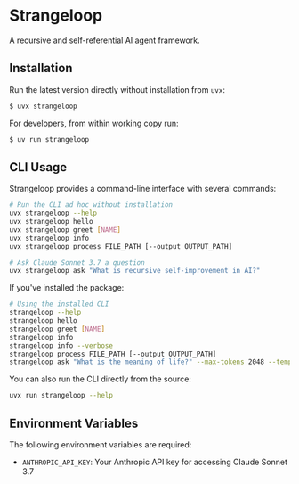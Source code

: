 # Strangeloop

A recursive and self-referential AI agent framework.

## Installation

Run the latest version directly without installation from `uvx`:

```bash
$ uvx strangeloop
```

For developers, from within working copy run:

```bash
$ uv run strangeloop
```

## CLI Usage

Strangeloop provides a command-line interface with several commands:

```bash
# Run the CLI ad hoc without installation
uvx strangeloop --help
uvx strangeloop hello
uvx strangeloop greet [NAME]
uvx strangeloop info
uvx strangeloop process FILE_PATH [--output OUTPUT_PATH]

# Ask Claude Sonnet 3.7 a question
uvx strangeloop ask "What is recursive self-improvement in AI?"
```

If you've installed the package:
```bash
# Using the installed CLI
strangeloop --help
strangeloop hello
strangeloop greet [NAME]
strangeloop info
strangeloop info --verbose
strangeloop process FILE_PATH [--output OUTPUT_PATH]
strangeloop ask "What is the meaning of life?" --max-tokens 2048 --temperature 0.8
```

You can also run the CLI directly from the source:
```bash
uvx run strangeloop --help
```

## Environment Variables

The following environment variables are required:

- `ANTHROPIC_API_KEY`: Your Anthropic API key for accessing Claude Sonnet 3.7
